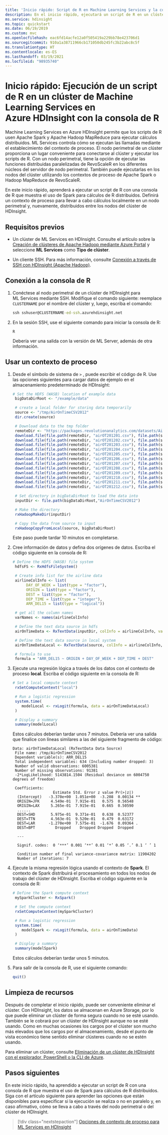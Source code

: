 ```yaml
---
title: 'Inicio rápido: Script de R en Machine Learning Services y la consola de R en Azure HDInsight'
description: En el inicio rápido, ejecutará un script de R en un clúster de Machine Learning Services en Azure HDInsight con una consola de R.
ms.service: hdinsight
ms.topic: quickstart
ms.date: 06/19/2019
ms.custom: mvc
ms.openlocfilehash: eac6fd14acfe12a0f505419a229bb78e423706d1
ms.sourcegitcommit: 910a1a38711966cb171050db245fc3b22abc8c5f
ms.translationtype: HT
ms.contentlocale: es-ES
ms.lasthandoff: 03/19/2021
ms.locfileid: "98935740"
---
```

# <a name="quickstart-execute-an-r-script-on-an-ml-services-cluster-in-azure-hdinsight-using-r-console"></a>Inicio rápido: Ejecución de un script de R en un clúster de Machine Learning Services en Azure HDInsight con la consola de R

Machine Learning Services en Azure HDInsight permite que los scripts de R usen Apache Spark y Apache Hadoop MapReduce para ejecutar cálculos distribuidos. ML Services controla cómo se ejecutan las llamadas mediante el establecimiento del contexto de proceso. El nodo perimetral de un clúster proporciona un lugar conveniente para conectarse al clúster y ejecutar los scripts de R. Con un nodo perimetral, tiene la opción de ejecutar las funciones distribuidas paralelizadas de RevoScaleR en los diferentes núcleos del servidor de nodo perimetral. También puede ejecutarlas en los nodos del clúster utilizando los contextos de proceso de Apache Spark o Hadoop MapReduce de RevoScaleR.

En este inicio rápido, aprenderá a ejecutar un script de R con una consola de R que muestra el uso de Spark para cálculos de R distribuidos. Definirá un contexto de proceso para llevar a cabo cálculos localmente en un nodo perimetral y, nuevamente, distribuidos entre los nodos del clúster de HDInsight.

## <a name="prerequisites"></a>Requisitos previos

* Un clúster de ML Services en HDInsight. Consulte el artículo sobre la [Creación de clústeres de Apache Hadoop mediante Azure Portal](../hdinsight-hadoop-create-linux-clusters-portal.md) y seleccione **ML Services** como **Tipo de clúster**.

* Un cliente SSH. Para más información, consulte [Conexión a través de SSH con HDInsight (Apache Hadoop)](../hdinsight-hadoop-linux-use-ssh-unix.md).


## <a name="connect-to-r-console"></a>Conexión a la consola de R

1. Conéctese al nodo perimetral de un clúster de HDInsight para ML Services mediante SSH. Modifique el comando siguiente: reemplace `CLUSTERNAME` por el nombre del clúster y, luego, escriba el comando:

    ```cmd
    ssh sshuser@CLUSTERNAME-ed-ssh.azurehdinsight.net
    ```

1. En la sesión SSH, use el siguiente comando para iniciar la consola de R:

    ```
    R
    ```

    Debería ver una salida con la versión de ML Server, además de otra información.


## <a name="use-a-compute-context"></a>Usar un contexto de proceso

1. Desde el símbolo de sistema de `>` , puede escribir el código de R. Use las opciones siguientes para cargar datos de ejemplo en el almacenamiento predeterminado de HDInsight:

    ```R
    # Set the HDFS (WASB) location of example data
     bigDataDirRoot <- "/example/data"
    
     # create a local folder for storing data temporarily
     source <- "/tmp/AirOnTimeCSV2012"
     dir.create(source)
    
     # Download data to the tmp folder
     remoteDir <- "https://packages.revolutionanalytics.com/datasets/AirOnTimeCSV2012"
     download.file(file.path(remoteDir, "airOT201201.csv"), file.path(source, "airOT201201.csv"))
     download.file(file.path(remoteDir, "airOT201202.csv"), file.path(source, "airOT201202.csv"))
     download.file(file.path(remoteDir, "airOT201203.csv"), file.path(source, "airOT201203.csv"))
     download.file(file.path(remoteDir, "airOT201204.csv"), file.path(source, "airOT201204.csv"))
     download.file(file.path(remoteDir, "airOT201205.csv"), file.path(source, "airOT201205.csv"))
     download.file(file.path(remoteDir, "airOT201206.csv"), file.path(source, "airOT201206.csv"))
     download.file(file.path(remoteDir, "airOT201207.csv"), file.path(source, "airOT201207.csv"))
     download.file(file.path(remoteDir, "airOT201208.csv"), file.path(source, "airOT201208.csv"))
     download.file(file.path(remoteDir, "airOT201209.csv"), file.path(source, "airOT201209.csv"))
     download.file(file.path(remoteDir, "airOT201210.csv"), file.path(source, "airOT201210.csv"))
     download.file(file.path(remoteDir, "airOT201211.csv"), file.path(source, "airOT201211.csv"))
     download.file(file.path(remoteDir, "airOT201212.csv"), file.path(source, "airOT201212.csv"))
    
     # Set directory in bigDataDirRoot to load the data into
     inputDir <- file.path(bigDataDirRoot,"AirOnTimeCSV2012")
    
     # Make the directory
     rxHadoopMakeDir(inputDir)
    
     # Copy the data from source to input
     rxHadoopCopyFromLocal(source, bigDataDirRoot)
    ```

    Este paso puede tardar 10 minutos en completarse.

1. Cree información de datos y defina dos orígenes de datos. Escriba el código siguiente en la consola de R:

    ```R
    # Define the HDFS (WASB) file system
     hdfsFS <- RxHdfsFileSystem()
    
     # Create info list for the airline data
     airlineColInfo <- list(
          DAY_OF_WEEK = list(type = "factor"),
          ORIGIN = list(type = "factor"),
          DEST = list(type = "factor"),
          DEP_TIME = list(type = "integer"),
          ARR_DEL15 = list(type = "logical"))
    
     # get all the column names
     varNames <- names(airlineColInfo)
    
     # Define the text data source in hdfs
     airOnTimeData <- RxTextData(inputDir, colInfo = airlineColInfo, varsToKeep = varNames, fileSystem = hdfsFS)
    
     # Define the text data source in local system
     airOnTimeDataLocal <- RxTextData(source, colInfo = airlineColInfo, varsToKeep = varNames)
    
     # formula to use
     formula = "ARR_DEL15 ~ ORIGIN + DAY_OF_WEEK + DEP_TIME + DEST"
    ```

1. Ejecute una regresión lógica a través de los datos con el contexto de proceso **local**. Escriba el código siguiente en la consola de R:

    ```R
    # Set a local compute context
     rxSetComputeContext("local")
    
     # Run a logistic regression
     system.time(
        modelLocal <- rxLogit(formula, data = airOnTimeDataLocal)
     )
    
     # Display a summary
     summary(modelLocal)
    ```

    Estos cálculos deberían tardar unos 7 minutos. Debería ver una salida que finalice con líneas similares a las del siguiente fragmento de código:

    ```output
    Data: airOnTimeDataLocal (RxTextData Data Source)
     File name: /tmp/AirOnTimeCSV2012
     Dependent variable(s): ARR_DEL15
     Total independent variables: 634 (Including number dropped: 3)
     Number of valid observations: 6005381
     Number of missing observations: 91381
     -2*LogLikelihood: 5143814.1504 (Residual deviance on 6004750 degrees of freedom)
    
     Coefficients:
                      Estimate Std. Error z value Pr(>|z|)
      (Intercept)   -3.370e+00  1.051e+00  -3.208  0.00134 **
      ORIGIN=JFK     4.549e-01  7.915e-01   0.575  0.56548
      ORIGIN=LAX     5.265e-01  7.915e-01   0.665  0.50590
      ......
      DEST=SHD       5.975e-01  9.371e-01   0.638  0.52377
      DEST=TTN       4.563e-01  9.520e-01   0.479  0.63172
      DEST=LAR      -1.270e+00  7.575e-01  -1.676  0.09364 .
      DEST=BPT         Dropped    Dropped Dropped  Dropped
    
      ---
    
      Signif. codes:  0 ‘***’ 0.001 ‘**’ 0.01 ‘*’ 0.05 ‘.’ 0.1 ‘ ’ 1
    
      Condition number of final variance-covariance matrix: 11904202
      Number of iterations: 7
    ```

1. Ejecute la misma regresión lógica usando el contexto de **Spark**. El contexto de Spark distribuirá el procesamiento en todos los nodos de trabajo del clúster de HDInsight. Escriba el código siguiente en la consola de R:

    ```R
    # Define the Spark compute context
     mySparkCluster <- RxSpark()
    
     # Set the compute context
     rxSetComputeContext(mySparkCluster)
    
     # Run a logistic regression
     system.time(  
        modelSpark <- rxLogit(formula, data = airOnTimeData)
     )
    
     # Display a summary
     summary(modelSpark)
    ```

    Estos cálculos deberían tardar unos 5 minutos.

1. Para salir de la consola de R, use el siguiente comando:

    ```R
    quit()
    ```

## <a name="clean-up-resources"></a>Limpieza de recursos

Después de completar el inicio rápido, puede ser conveniente eliminar el clúster. Con HDInsight, los datos se almacenan en Azure Storage, por lo que puede eliminar un clúster de forma segura cuando no se esté usando. También se le cobrará por un clúster de HDInsight aunque no se esté usando. Como en muchas ocasiones los cargos por el clúster son mucho más elevados que los cargos por el almacenamiento, desde el punto de vista económico tiene sentido eliminar clústeres cuando no se estén usando.

Para eliminar un clúster, consulte [Eliminación de un clúster de HDInsight con el explorador, PowerShell o la CLI de Azure](../hdinsight-delete-cluster.md).

## <a name="next-steps"></a>Pasos siguientes

En este inicio rápido, ha aprendido a ejecutar un script de R con una consola de R que muestra el uso de Spark para cálculos de R distribuidos.  Siga con el artículo siguiente para aprender las opciones que están disponibles para especificar si la ejecución se realiza o no en paralelo y, en caso afirmativo, cómo se lleva a cabo a través del nodo perimetral o del clúster de HDInsight.

> [!div class="nextstepaction"]
>[Opciones de contexto de proceso para ML Services en HDInsight](./r-server-compute-contexts.md)